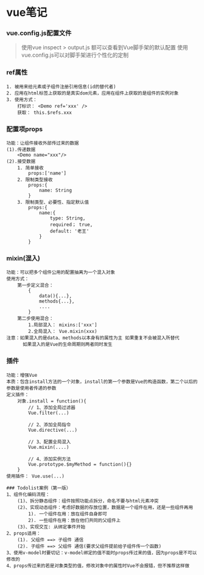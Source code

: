 # vue笔记

### vue.config.js配置文件
> 使用vue inspect > output.js 额可以查看到Vue脚手架的默认配置
> 使用vue.config.js可以对脚手架进行个性化的定制

### ref属性
    1. 被用来给元素或子组件注册引用信息(id的替代者)
    2. 应用在html标签上获取的是真实dom元素，应用在组件上获取的是组件的实例对象
    3. 使用方式：
        打标识： <Demo ref='xxx' />
        获取： this.$refs.xxx

### 配置项props
    功能：让组件接收外部传过来的数据
    (1).传递数据
        <Demo name="xxx"/>
    (2).接受数据
        1. 简单接收
            props:['name']
        2. 限制类型接收
            props:{
                name: String
            }
        3. 限制类型、必要性、指定默认值
            props:{
                name:{
                    type: String,
                    required； true,
                    default: '老王'
                }
            }

### mixin(混入)
    功能：可以把多个组件公用的配置抽离为一个混入对象
    使用方式：
        第一步定义混合：
            {
                data(){...},
                methods{...},
                ....
            }
        第二步使用混合：
            1.局部混入： mixins:['xxx']
            2.全局混入： Vue.mixin(xxx)
    注意：如果混入的是data、methods以本身有的属性为主 如果重复不会被混入所替代
          如果混入的是Vue的生命周期则两者同时发生

### 插件
    功能：增强Vue
    本质：包含install方法的一个对象，install的第一个参数是Vue的构造函数，第二个以后的参数是使用者传递的参数
    定义插件：
        对象.install = function(){
            // 1、添加全局过滤器
            Vue.filter(...)

            // 2、添加全局指令
            Vue.directive(...)

            // 3、配置全局混入
            Vue.mixin(....)

            // 4、添加实例方法
            Vue.prototype.$myMethod = function(){}
        }
    使用插件： Vue.use(...)

    ### Todolist案例（第一版）
    1、组件化编码流程：
        (1)、拆分静态组件：组件按照功能点拆分，命名不要与html元素冲突
        (2)、实现动态组件：考虑好数据的存放位置，数据是一个组件在用，还是一些组件再用
            1). 一个组件在用：放在组件自身即可
            2). 一些组件在用：放在他们共同的父组件上
        (3)、实现交互: 从绑定事件开始
    2、props适用：
        (1). 父组件 ==> 子组件 通信
        (2). 子组件 ==> 父组件 通信(要求父组件提前给子组件传一个函数)
    3、使用v-model时要切记：v-model绑定的值不能时props传过来的值，因为props是不可以修改的
    4、props传过来的若是对象类型的值，修改对象中的属性时Vue不会报错，但不推荐这样做